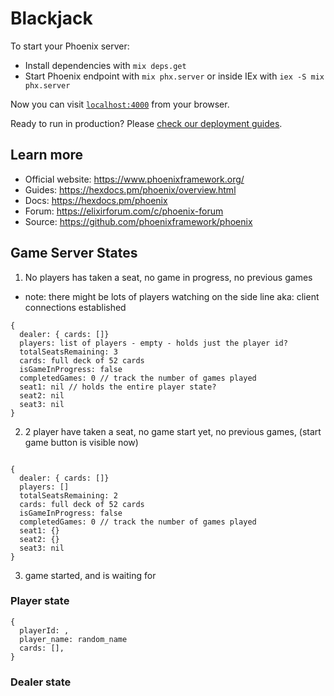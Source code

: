 # Blackjack

To start your Phoenix server:

  * Install dependencies with `mix deps.get`
  * Start Phoenix endpoint with `mix phx.server` or inside IEx with `iex -S mix phx.server`

Now you can visit [`localhost:4000`](http://localhost:4000) from your browser.

Ready to run in production? Please [check our deployment guides](https://hexdocs.pm/phoenix/deployment.html).

## Learn more

  * Official website: https://www.phoenixframework.org/
  * Guides: https://hexdocs.pm/phoenix/overview.html
  * Docs: https://hexdocs.pm/phoenix
  * Forum: https://elixirforum.com/c/phoenix-forum
  * Source: https://github.com/phoenixframework/phoenix


## Game Server States

1. No players has taken a seat, no game in progress, no previous games
* note: there might be lots of players watching on the side line aka: client connections established

```
{
  dealer: { cards: []}
  players: list of players - empty - holds just the player id?
  totalSeatsRemaining: 3
  cards: full deck of 52 cards
  isGameInProgress: false
  completedGames: 0 // track the number of games played
  seat1: nil // holds the entire player state?
  seat2: nil
  seat3: nil
}

```

2. 2 player have taken a seat, no game start yet, no previous games, (start game button is visible now)

```

{
  dealer: { cards: []}
  players: []
  totalSeatsRemaining: 2
  cards: full deck of 52 cards
  isGameInProgress: false
  completedGames: 0 // track the number of games played
  seat1: {}
  seat2: {}
  seat3: nil
}

```

3. game started, and is waiting for 

### Player state

```
{
  playerId: ,
  player_name: random_name
  cards: [],
}

```

### Dealer state



